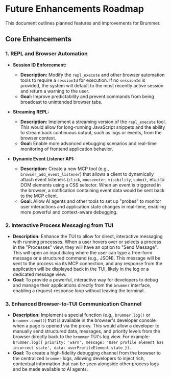# Future Enhancements Roadmap

This document outlines planned features and improvements for Brummer.

## Core Enhancements

### 1. REPL and Browser Automation

*   **Session ID Enforcement:**
    *   **Description:** Modify the `repl_execute` and other browser automation tools to require a `sessionId` for execution. If no `sessionId` is provided, the system will default to the most recently active session and return a warning to the user.
    *   **Goal:** Improve predictability and prevent commands from being broadcast to unintended browser tabs.

*   **Streaming REPL:**
    *   **Description:** Implement a streaming version of the `repl_execute` tool. This would allow for long-running JavaScript snippets and the ability to stream back continuous output, such as logs or events, from the browser context.
    *   **Goal:** Enable more advanced debugging scenarios and real-time monitoring of frontend application behavior.

*   **Dynamic Event Listener API:**
    *   **Description:** Create a new MCP tool (e.g., `browser_add_event_listener`) that allows a client to dynamically attach event listeners (`click`, `mouseenter`, `visibility`, `submit`, etc.) to DOM elements using a CSS selector. When an event is triggered in the browser, a notification containing event data would be sent back to the MCP client.
    *   **Goal:** Allow AI agents and other tools to set up "probes" to monitor user interactions and application state changes in real-time, enabling more powerful and context-aware debugging.

### 2. Interactive Process Messaging from TUI

*   **Description:** Enhance the TUI to allow for direct, interactive messaging with running processes. When a user hovers over or selects a process in the "Processes" view, they will have an option to "Send Message". This will open an input dialog where the user can type a free-form message or a structured command (e.g., JSON). This message will be sent to the process via its MCP connection, and any response from the application will be displayed back in the TUI, likely in the log or a dedicated message view.
*   **Goal:** To provide a powerful, interactive way for developers to debug and manage their applications directly from the `brummer` interface, enabling a request-response loop without leaving the terminal.

### 3. Enhanced Browser-to-TUI Communication Channel

*   **Description:** Implement a special function (e.g., `brummer.log()` or `brummer.send()`) that is available in the browser's developer console when a page is opened via the proxy. This would allow a developer to manually send structured data, messages, and priority levels from the browser directly back to the `brummer` TUI's log view. For example: `brummer.log({ priority: 'warn', message: 'User profile element has incorrect state', data: userProfileElement.state })`.
*   **Goal:** To create a high-fidelity debugging channel from the browser to the centralized `brummer` logs, allowing developers to inject rich, contextual information that can be seen alongside other process logs and be made available to AI agents.
